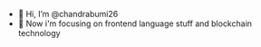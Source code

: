 - 👋 Hi, I’m @chandrabumi26
- 🌱 Now i'm focusing on frontend language stuff and blockchain technology

<!---
chandrabumi26/chandrabumi26 is a ✨ special ✨ repository because its `README.md` (this file) appears on your GitHub profile.
You can click the Preview link to take a look at your changes.
--->

